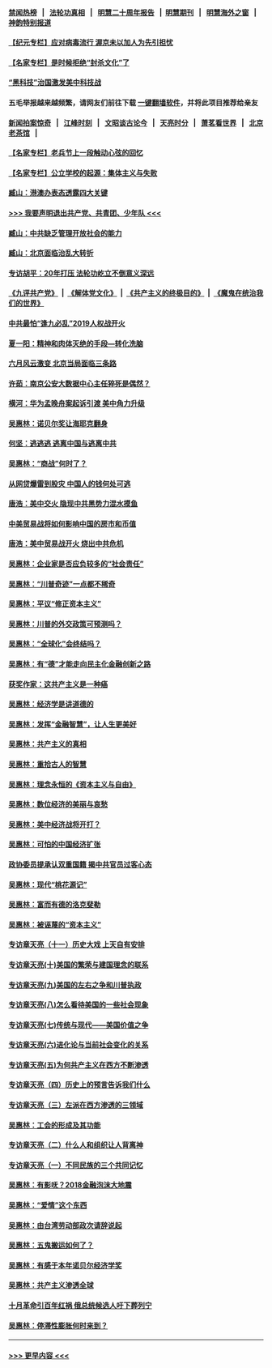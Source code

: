 #### [禁闻热榜](热点新闻.md?=0)  &nbsp;&nbsp;|&nbsp;&nbsp; [法轮功真相](https://github.com/gfw-breaker/truth/blob/master/README.md?=0) &nbsp;&nbsp;|&nbsp;&nbsp; [明慧二十周年报告](https://github.com/gfw-breaker/mh-reports/blob/master/README.md?=0) &nbsp;&nbsp;|&nbsp;&nbsp;[明慧期刊](https://github.com/gfw-breaker/mh-qikan) &nbsp;&nbsp;|&nbsp;&nbsp; [明慧海外之窗](https://github.com/gfw-breaker/mh-news/blob/master/README.md?=0) &nbsp;&nbsp;|&nbsp;&nbsp; [神韵特别报道](https://github.com/gfw-breaker/mh-news/blob/master/shenyun.md?=0)
#### [【纪元专栏】应对病毒流行 渥京未以加人为先引担忧](../pages/nsc423/n11875714.md?t=03040232) 
#### [【名家专栏】是时候拒绝“封杀文化”了](../pages/nsc423/n11814093.md?t=03040232) 
#### [“黑科技”治国激发美中科技战](../pages/nsc423/n11638056.md?t=03040232) 
#### 五毛举报越来越频繁，请网友们前往下载 [一键翻墙软件](https://github.com/gfw-breaker/ssr-accounts)，并将此项目推荐给亲友
#### [新闻拍案惊奇](https://github.com/gfw-breaker/banned-news/blob/master/pages/link4.md) &nbsp;&nbsp;|&nbsp;&nbsp; [江峰时刻](https://github.com/gfw-breaker/banned-news/blob/master/pages/link4.md) &nbsp;&nbsp;|&nbsp;&nbsp; [文昭谈古论今](https://github.com/gfw-breaker/banned-news/blob/master/pages/link4.md) &nbsp;&nbsp;|&nbsp;&nbsp; [天亮时分](https://github.com/gfw-breaker/banned-news/blob/master/pages/link4.md) &nbsp;&nbsp;|&nbsp;&nbsp; [萧茗看世界](https://github.com/gfw-breaker/banned-news/blob/master/pages/link4.md) &nbsp;&nbsp;|&nbsp;&nbsp; [北京老茶馆](https://github.com/gfw-breaker/banned-news/blob/master/pages/link4.md) &nbsp;&nbsp;|&nbsp;&nbsp; 
#### [【名家专栏】老兵节上一段触动心弦的回忆](../pages/nsc423/n11646016.md?t=03040232) 
#### [【名家专栏】公立学校的起源：集体主义与失败](../pages/nsc423/n11601833.md?t=03040232) 
#### [臧山：港澳办表态透露四大关键](../pages/nsc423/n11421628.md?t=03040232) 
#### [>>> 我要声明退出共产党、共青团、少年队 <<<](https://github.com/begood0513/goodnews/blob/master/quit/letter.md) 
#### [臧山：中共缺乏管理开放社会的能力](../pages/nsc423/n11407457.md?t=03040232) 
#### [臧山：北京面临治乱大转折](../pages/nsc423/n11406895.md?t=03040232) 
#### [专访胡平：20年打压 法轮功屹立不倒意义深远](../pages/nsc423/n11398800.md?t=03040232) 
#### [《九评共产党》](https://github.com/begood0513/9ping.md/blob/master/README.md) &nbsp;|&nbsp; [《解体党文化》](../../../../jtdwh.md/blob/master/README.md)  &nbsp;|&nbsp; [《共产主义的终极目的》](../../../../gczydzjmd.md/blob/master/README.md) &nbsp;|&nbsp; [《魔鬼在统治我们的世界》](../../../../mgztzwmdsj.md/blob/master/README.md) 
#### [中共最怕“逢九必乱”2019人权战开火](../pages/nsc423/n11385248.md?t=03040232) 
#### [夏一阳：精神和肉体灭绝的手段—转化洗脑](../pages/nsc423/n11368250.md?t=03040232) 
#### [六月风云激变 北京当局面临三条路](../pages/nsc423/n11313668.md?t=03040232) 
#### [许茹：南京公安大数据中心主任猝死是偶然？](../pages/nsc423/n11064744.md?t=03040232) 
#### [横河：华为孟晚舟案起诉引渡 美中角力升级](../pages/nsc423/n11027230.md?t=03040232) 
#### [吴惠林：诺贝尔奖让海耶克翻身](../pages/nsc423/n10890049.md?t=03040232) 
#### [何坚：逃逃逃 逃离中国与逃离中共](../pages/nsc423/n10592891.md?t=03040232) 
#### [吴惠林：“商战”何时了？](../pages/nsc423/n10573558.md?t=03040232) 
#### [从网贷爆雷到股灾 中国人的钱何处可逃](../pages/nsc423/n10572800.md?t=03040232) 
#### [唐浩：美中交火 隐现中共黑势力混水摸鱼](../pages/nsc423/n10544040.md?t=03040232) 
#### [中美贸易战将如何影响中国的房市和币值](../pages/nsc423/n10543697.md?t=03040232) 
#### [唐浩：美中贸易战开火 烧出中共危机](../pages/nsc423/n10540126.md?t=03040232) 
#### [吴惠林：企业家是否应负较多的“社会责任”](../pages/nsc423/n10535022.md?t=03040232) 
#### [吴惠林：“川普奇迹”一点都不稀奇](../pages/nsc423/n10512808.md?t=03040232) 
#### [吴惠林：平议“修正资本主义”](../pages/nsc423/n10495724.md?t=03040232) 
#### [吴惠林：川普的外交政策可预测吗？](../pages/nsc423/n10462387.md?t=03040232) 
#### [吴惠林：“全球化”会终结吗？](../pages/nsc423/n10452838.md?t=03040232) 
#### [吴惠林：有“德”才能走向民主化金融创新之路](../pages/nsc423/n10432292.md?t=03040232) 
#### [获奖作家：这共产主义是一种癌](../pages/nsc423/n10431541.md?t=03040232) 
#### [吴惠林：经济学是讲道德的](../pages/nsc423/n10398014.md?t=03040232) 
#### [吴惠林：发挥“金融智慧”，让人生更美好](../pages/nsc423/n10375019.md?t=03040232) 
#### [吴惠林：共产主义的真相](../pages/nsc423/n10351394.md?t=03040232) 
#### [吴惠林：重拾古人的智慧](../pages/nsc423/n10337691.md?t=03040232) 
#### [吴惠林：理念永恒的《资本主义与自由》](../pages/nsc423/n10316274.md?t=03040232) 
#### [吴惠林：数位经济的美丽与哀愁](../pages/nsc423/n10292946.md?t=03040232) 
#### [吴惠林：美中经济战将开打？](../pages/nsc423/n10258825.md?t=03040232) 
#### [吴惠林：可怕的中国经济扩张](../pages/nsc423/n10219147.md?t=03040232) 
#### [政协委员提承认双重国籍 揭中共官员过客心态](../pages/nsc423/n10208809.md?t=03040232) 
#### [吴惠林：现代“桃花源记”](../pages/nsc423/n10185234.md?t=03040232) 
#### [吴惠林：富而有德的洛克斐勒](../pages/nsc423/n10142264.md?t=03040232) 
#### [吴惠林：被诬蔑的“资本主义”](../pages/nsc423/n10124816.md?t=03040232) 
#### [专访章天亮（十一）历史大戏 上天自有安排](../pages/nsc423/n10094905.md?t=03040232) 
#### [专访章天亮(十)美国的繁荣与建国理念的联系](../pages/nsc423/n10094899.md?t=03040232) 
#### [专访章天亮(九)美国的左右之争和川普执政](../pages/nsc423/n10094889.md?t=03040232) 
#### [专访章天亮(八)怎么看待美国的一些社会现象](../pages/nsc423/n10094857.md?t=03040232) 
#### [专访章天亮(七)传统与现代——美国价值之争](../pages/nsc423/n10093140.md?t=03040232) 
#### [专访章天亮(六)进化论与当前社会变化的关系](../pages/nsc423/n10092036.md?t=03040232) 
#### [专访章天亮(五)为何共产主义在西方不断渗透](../pages/nsc423/n10083620.md?t=03040232) 
#### [专访章天亮（四）历史上的预言告诉我们什么](../pages/nsc423/n10083606.md?t=03040232) 
#### [专访章天亮（三）左派在西方渗透的三领域](../pages/nsc423/n10081115.md?t=03040232) 
#### [吴惠林：工会的形成及其功能](../pages/nsc423/n10080633.md?t=03040232) 
#### [专访章天亮（二）什么人和组织让人背离神](../pages/nsc423/n10076637.md?t=03040232) 
#### [专访章天亮（一）不同民族的三个共同记忆](../pages/nsc423/n10074188.md?t=03040232) 
#### [吴惠林：有影呒？2018金融泡沫大地震](../pages/nsc423/n10040534.md?t=03040232) 
#### [吴惠林：“爱情”这个东西](../pages/nsc423/n10019423.md?t=03040232) 
#### [吴惠林：由台湾劳动部政次请辞说起](../pages/nsc423/n9979679.md?t=03040232) 
#### [吴惠林：五鬼搬运如何了？](../pages/nsc423/n9925338.md?t=03040232) 
#### [吴惠林：有感于本年诺贝尔经济学奖](../pages/nsc423/n9871883.md?t=03040232) 
#### [吴惠林：共产主义渗透全球](../pages/nsc423/n9812748.md?t=03040232) 
#### [十月革命引百年红祸 俄总统候选人吁下葬列宁](../pages/nsc423/n9810182.md?t=03040232) 
#### [吴惠林：停滞性膨胀何时来到？](../pages/nsc423/n9764136.md?t=03040232) 

----
#### [ >>> 更早内容 <<< ](../indexes/nsc423-earlier.md)
